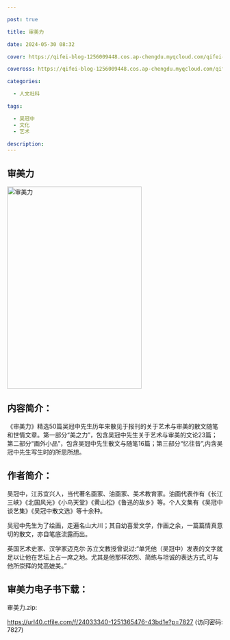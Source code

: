 ```yaml
---

post: true

title: 审美力

date: 2024-05-30 08:32

cover: https://qifei-blog-1256009448.cos.ap-chengdu.myqcloud.com/qifei-blog/64d3a6041ddac507cca8f8a8.jpg

coveross: https://qifei-blog-1256009448.cos.ap-chengdu.myqcloud.com/qifei-blog/64d3a6041ddac507cca8f8a8.jpg

categories:

  - 人文社科

tags:

  - 吴冠中
  - 文化
  - 艺术

description:
---
```


## 审美力

<img alt="审美力" class="aligncenter loaded" data-was-processed="true" decoding="async" fetchpriority="high" height="471" src="https://qifei-blog-1256009448.cos.ap-chengdu.myqcloud.com/qifei-blog/64d3a6041ddac507cca8f8a8.jpg" style="cursor: zoom-in;" width="314"/>

## 内容简介：

《审美力》精选50篇吴冠中先生历年来散见于报刊的关于艺术与审美的散文随笔和世情文章。第一部分“美之力”，包含吴冠中先生关于艺术与审美的文论23篇；第二部分“画外小品”，包含吴冠中先生散文与随笔16篇；第三部分“忆往昔”,内含吴冠中先生写生时的所思所想。

## 作者简介：

吴冠中，江苏宜兴人，当代著名画家、油画家、美术教育家。油画代表作有《长江三峡》《北国风光》《小鸟天堂》《黄山松》《鲁迅的故乡》等。个人文集有《吴冠中谈艺集》《吴冠中散文选》等十余种。

吴冠中先生为了绘画，走遍名山大川；其自幼喜爱文学，作画之余，一篇篇情真意切的散文，亦自笔底流露而出。

英国艺术史家、汉学家迈克尔·苏立文教授曾说过:“单凭他（吴冠中）发表的文字就足以让他在艺坛上占一席之地。尤其是他那样浓烈、简练与坦诚的表达方式,可与他所崇拜的梵高媲美。”

## 审美力电子书下载：

审美力.zip: 

https://url40.ctfile.com/f/24033340-1251365476-43bd1e?p=7827 (访问密码: 7827)
